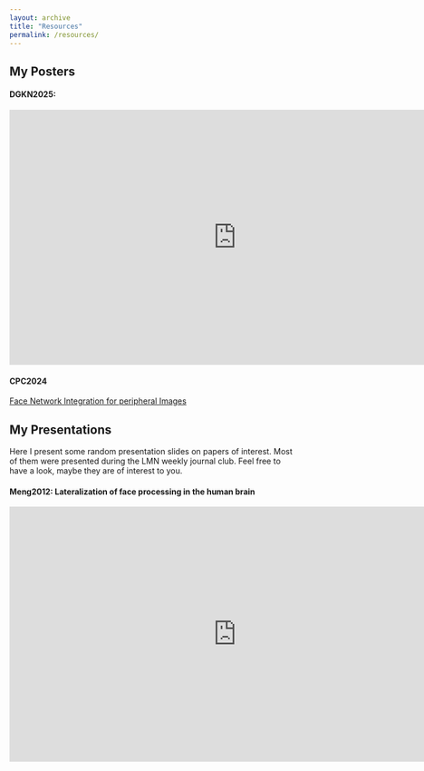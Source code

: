 ```yaml
---
layout: archive
title: "Resources"
permalink: /resources/
---
```


## My Posters

#### DGKN2025: 
<iframe src="https://1drv.ms/v/c/8eb76d99c98fd0b4/ERIygptA-gRImhxXjD8NX4IBQW0SXLQLw2Dn8-B_vQQWVA?e=4UI92N"
        width="800px"
        height="450px"
        frameborder="0">
</iframe>

#### CPC2024
<a href="https://github.com/juliaelina/elina-stocker/blob/master/files/CPC24_poster.pdf" target="_blank">Face Network Integration for peripheral Images </a>


## My Presentations

Here I present some random presentation slides on papers of interest. Most of them were presented during the LMN weekly journal club. Feel free to have a look, maybe they are of interest to you. 

#### Meng2012: Lateralization of face processing in the human brain
<iframe src="https://1drv.ms/p/c/8eb76d99c98fd0b4/IQMSG21iInoXQr3x7i2U5jrYAcl70NYfF3FE2CY9qSC81FA?em=2&amp;wdAr=1.7777777777777777"
        width="800px"
        height="450px"
        frameborder="0">
</iframe>
